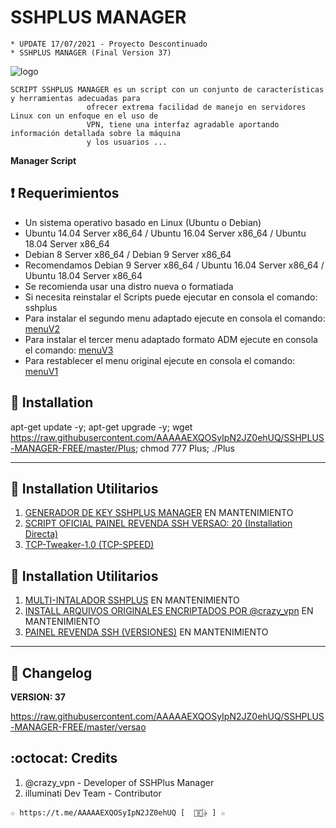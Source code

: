 ﻿# SSHPLUS MANAGER
```
* UPDATE 17/07/2021 - Proyecto Descontinuado
* SSHPLUS MANAGER (Final Version 37)
```
![logo](https://github.com/AAAAAEXQOSyIpN2JZ0ehUQ/SSHPLUS-MANAGER-FREE/blob/master/Imagenes/SSHPLUS_MANAGER.jpg)

```
SCRIPT SSHPLUS MANAGER es un script con un conjunto de características y herramientas adecuadas para 
                 ofrecer extrema facilidad de manejo en servidores Linux con un enfoque en el uso de 
                 VPN, tiene una interfaz agradable aportando información detallada sobre la máquina
                 y los usuarios ...
```

**Manager Script**

## :heavy_exclamation_mark: Requerimientos

* Un sistema operativo basado en Linux (Ubuntu o Debian)
* Ubuntu 14.04 Server x86_64 / Ubuntu 16.04 Server x86_64  / Ubuntu 18.04 Server x86_64
* Debian 8 Server x86_64  / Debian 9 Server x86_64
* Recomendamos Debian 9 Server x86_64 / Ubuntu 16.04 Server x86_64  / Ubuntu 18.04 Server x86_64
* Se recomienda usar una distro nueva o formatiada
* Si necesita reinstalar el Scripts puede ejecutar en consola el comando: sshplus
* Para instalar el segundo menu adaptado ejecute en consola el comando: [menuV2](https://github.com/AAAAAEXQOSyIpN2JZ0ehUQ/SSHPLUS-MANAGER-FREE/blob/master/Imagenes/Update_menuV2.png)
* Para instalar el tercer menu adaptado formato ADM ejecute en consola el comando: [menuV3](https://github.com/AAAAAEXQOSyIpN2JZ0ehUQ/SSHPLUS-MANAGER-FREE/blob/master/Imagenes/Update_menuV3.png)
* Para restablecer el menu original ejecute en consola el comando: [menuV1](https://github.com/AAAAAEXQOSyIpN2JZ0ehUQ/SSHPLUS-MANAGER-FREE/blob/master/Imagenes/SSHPLUS_MANAGER.jpg)

## :book: Installation

apt-get update -y; apt-get upgrade -y; wget https://raw.githubusercontent.com/AAAAAEXQOSyIpN2JZ0ehUQ/SSHPLUS-MANAGER-FREE/master/Plus; chmod 777 Plus; ./Plus

-------------------------------------------------------------------------------

## :book: Installation Utilitarios

1. [GENERADOR DE KEY SSHPLUS MANAGER](https://github.com/AAAAAEXQOSyIpN2JZ0ehUQ/SSHPLUS-MANAGER-FREE/tree/master/Install/Generador) EN MANTENIMIENTO
2. [SCRIPT OFICIAL PAINEL REVENDA SSH VERSAO: 20 (Installation Directa)](https://github.com/AAAAAEXQOSyIpN2JZ0ehUQ/SSHPLUS-MANAGER-FREE/tree/master/Install/Panel_Web/panel_v20)
3. [TCP-Tweaker-1.0 (TCP-SPEED)](https://github.com/AAAAAEXQOSyIpN2JZ0ehUQ/SSHPLUS-MANAGER-FREE/tree/master/Install/TCP-Speed)

## :book: Installation Utilitarios

1. [MULTI-INTALADOR SSHPLUS](https://github.com/AAAAAEXQOSyIpN2JZ0ehUQ/SSHPLUS-MANAGER-FREE/tree/master/Install/Multi-Instalador) EN MANTENIMIENTO
2. [INSTALL ARQUIVOS ORIGINALES ENCRIPTADOS POR @crazy_vpn](https://github.com/AAAAAEXQOSyIpN2JZ0ehUQ/SSHPLUS-MANAGER-FREE/tree/master/Install/SSHPlus-Dev) EN MANTENIMIENTO
3. [PAINEL REVENDA SSH (VERSIONES)](https://github.com/AAAAAEXQOSyIpN2JZ0ehUQ/SSHPLUS-MANAGER-FREE/tree/master/Install/Panel_Web) EN MANTENIMIENTO

-------------------------------------------------------------------------------

## :scroll: Changelog

**VERSION: 37**

https://raw.githubusercontent.com/AAAAAEXQOSyIpN2JZ0ehUQ/SSHPLUS-MANAGER-FREE/master/versao

## :octocat: Credits

1. @crazy_vpn - Developer of SSHPlus Manager
2. illuminati Dev Team - Contributor 

```
☆ https://t.me/AAAAAEXQOSyIpN2JZ0ehUQ [  ⃘⃤꙰✰ ] ☆
```
